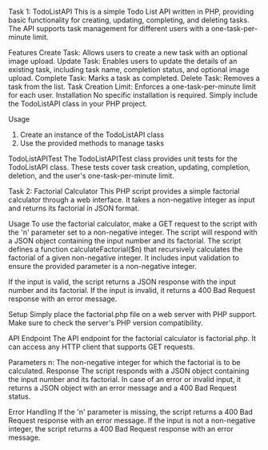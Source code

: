 Task 1: TodoListAPI
This is a simple Todo List API written in PHP, providing basic functionality for creating, updating, completing, and deleting tasks. The API supports task management for different users with a one-task-per-minute limit.

Features
Create Task: Allows users to create a new task with an optional image upload.
Update Task: Enables users to update the details of an existing task, including task name, completion status, and optional image upload.
Complete Task: Marks a task as completed.
Delete Task: Removes a task from the list.
Task Creation Limit: Enforces a one-task-per-minute limit for each user.
Installation
No specific installation is required. Simply include the TodoListAPI class in your PHP project.

Usage
1. Create an instance of the TodoListAPI class 
2. Use the provided methods to manage tasks

TodoListAPITest
The TodoListAPITest class provides unit tests for the TodoListAPI class. These tests cover task creation, updating, completion, deletion, and the user's one-task-per-minute limit.


Task 2: Factorial Calculator
This PHP script provides a simple factorial calculator through a web interface. It takes a non-negative integer as input and returns its factorial in JSON format.

Usage
To use the factorial calculator, make a GET request to the script with the 'n' parameter set to a non-negative integer. The script will respond with a JSON object containing the input number and its factorial.
The script defines a function calculateFactorial($n) that recursively calculates the factorial of a given non-negative integer. It includes input validation to ensure the provided parameter is a non-negative integer.

If the input is valid, the script returns a JSON response with the input number and its factorial. If the input is invalid, it returns a 400 Bad Request response with an error message.

Setup
Simply place the factorial.php file on a web server with PHP support. Make sure to check the server's PHP version compatibility.

API Endpoint
The API endpoint for the factorial calculator is factorial.php. It can access any HTTP client that supports GET requests.

Parameters
n: The non-negative integer for which the factorial is to be calculated.
Response
The script responds with a JSON object containing the input number and its factorial. In case of an error or invalid input, it returns a JSON object with an error message and a 400 Bad Request status.

Error Handling
If the 'n' parameter is missing, the script returns a 400 Bad Request response with an error message.
If the input is not a non-negative integer, the script returns a 400 Bad Request response with an error message.

